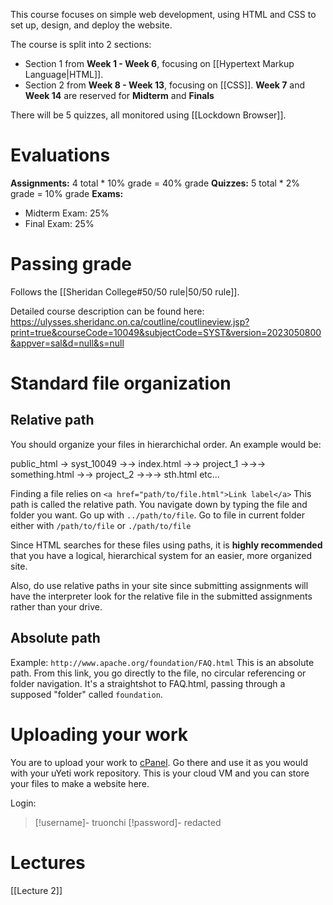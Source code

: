 This course focuses on simple web development, using HTML and CSS to set up, design, and deploy the website. 

The course is split into 2 sections: 
- Section 1 from **Week 1 - Week 6**, focusing on [[Hypertext Markup Language|HTML]].
- Section 2 from **Week 8 - Week 13**, focusing on [[CSS]].
**Week 7** and **Week 14** are reserved for **Midterm** and **Finals**

There will be 5 quizzes, all monitored using [[Lockdown Browser]].

# Evaluations
**Assignments:** 4 total * 10% grade = 40% grade
**Quizzes:** 5 total * 2% grade = 10% grade
**Exams:** 
- Midterm Exam: 25%
- Final Exam: 25%
# Passing grade
Follows the [[Sheridan College#50/50 rule|50/50 rule]].

Detailed course description can be found here: https://ulysses.sheridanc.on.ca/coutline/coutlineview.jsp?print=true&courseCode=10049&subjectCode=SYST&version=2023050800&appver=sal&d=null&s=null
# Standard file organization
## Relative path
You should organize your files in hierarchichal order.
An example would be:

public_html
-> syst_10049
->-> index.html
->-> project_1
->->-> something.html
->-> project_2
->->-> sth.html
etc...

Finding a file relies on  `<a href="path/to/file.html">Link label</a>`
This path is called the relative path. You navigate down by typing the file and folder you want. Go up with `../path/to/file`. Go to file in current folder either with `/path/to/file` or `./path/to/file`

Since HTML searches for these files using paths, it is **highly recommended** that you have a logical, hierarchical system for an easier, more organized site.

Also, do use relative paths in your site since submitting assignments will have the interpreter look for the relative file in the submitted assignments rather than your drive. 
## Absolute path
Example: `http://www.apache.org/foundation/FAQ.html`
This is an absolute path. From this link, you go directly to the file, no circular referencing or folder navigation. It's a straightshot to FAQ.html, passing through a supposed "folder" called `foundation`.
# Uploading your work
You are to upload your work to <a href="https://tech.fast.sheridanc.on.ca/services/lamp">cPanel</a>. Go there and use it as you would with your uYeti work repository. This is your cloud VM and you can store your files to make a website here.

Login:
> [!username]- truonchi
> [!password]- redacted
# Lectures
[[Lecture 2]]